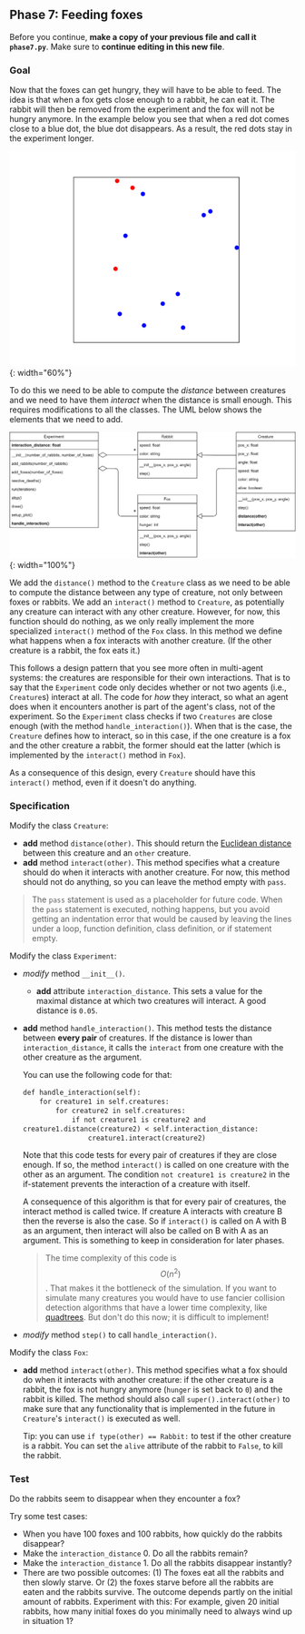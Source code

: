 ## Phase 7: Feeding foxes

Before you continue, **make a copy of your previous file and call it `phase7.py`**. Make sure to **continue editing in this new file**.

### Goal

Now that the foxes can get hungry, they will have to be able to feed. The idea is that when a fox gets close enough to a rabbit, he can eat it. The rabbit will then be removed from the experiment and the fox will not be hungry anymore. In the example below you see that when a red dot comes close to a blue dot, the blue dot disappears. As a result, the red dots stay in the experiment longer.

![](phase7.gif){: width="60%"}

To do this we need to be able to compute the *distance* between creatures and we need to have them *interact* when the distance is small enough. This requires modifications to all the classes. The UML below shows the elements that we need to add.

![](oo-phase7.png){: width="100%"}

We add the `distance()` method to the `Creature` class as we need to be able to compute the distance between any type of creature, not only between foxes or rabbits. We add an `interact()` method to `Creature`, as potentially any creature can interact with any other creature. However, for now, this function should do nothing, as we only really implement the more specialized `interact()` method of the `Fox` class. In this method we define what happens when a fox interacts with another creature. (If the other creature is a rabbit, the fox eats it.)

This follows a design pattern that you see more often in multi-agent systems: the creatures are responsible for their own interactions. That is to say that the `Experiment` code only decides whether or not two agents (i.e., `Creature`s) interact at all. The code for *how* they interact, so what an agent does when it encounters another is part of the agent's class, not of the experiment. So the `Experiment` class checks if two `Creatures` are close enough (with the method `handle_interaction()`). When that is the case, the `Creature` defines how to interact, so in this case, if the one creature is a fox and the other creature a rabbit, the former should eat the latter (which is implemented by the `interact()` method in `Fox`).

As a consequence of this design, every `Creature` should have this `interact()` method, even if it doesn't do anything.

### Specification

Modify the class `Creature`:

* **add** method `distance(other)`. This should return the [Euclidean distance](https://en.wikipedia.org/wiki/Euclidean_distance) between this creature and an `other` creature.
* **add** method `interact(other)`. This method specifies what a creature should do when it interacts with another creature. For now, this method should not do anything, so you can leave the method empty with `pass`.

> The `pass` statement is used as a placeholder for future code. When the `pass` statement is executed, nothing happens, but you avoid getting an indentation error that would be caused by leaving the lines under a loop, function definition, class definition, or if statement empty.

Modify the class `Experiment`:

* *modify* method `__init__()`.
  * **add** attribute `interaction_distance`. This sets a value for the maximal distance at which two creatures will interact. A good distance is `0.05`.
* **add** method `handle_interaction()`. This method tests the distance between **every pair** of creatures. If the distance is lower than `interaction_distance`, it calls the `interact` from one creature with the other creature as the argument.

    You can use the following code for that:

      def handle_interaction(self):
          for creature1 in self.creatures:
              for creature2 in self.creatures:
                  if not creature1 is creature2 and creature1.distance(creature2) < self.interaction_distance:
                      creature1.interact(creature2)

    Note that this code tests for every pair of creatures if they are close enough. If so, the method `interact()` is called on one creature with the other as an argument. The condition `not creature1 is creature2` in the if-statement prevents the interaction of a creature with itself.

    A consequence of this algorithm is that for every pair of creatures, the interact method is called twice. If creature A interacts with creature B then the reverse is also the case. So if `interact()` is called on A with B as an argument, then interact will also be called on B with A as an argument. This is something to keep in consideration for later phases.

    > The time complexity of this code is $$O(n^2)$$. That makes it the bottleneck of the simulation. If you want to simulate many creatures you would have to use fancier collision detection algorithms that have a lower time complexity, like [quadtrees](https://en.wikipedia.org/wiki/Quadtree). But don't do this now; it is difficult to implement!

* *modify* method `step()` to call `handle_interaction()`.

Modify the class `Fox`:

* **add** method `interact(other)`. This method specifies what a fox should do when it interacts with another creature: if the other creature is a rabbit, the fox is not hungry anymore (`hunger` is set back to `0`) and the rabbit is killed. The method should also call `super().interact(other)` to make sure that any functionality that is implemented in the future in `Creature`'s `interact()` is executed as well.

    Tip: you can use `if type(other) == Rabbit:` to test if the other creature is a rabbit. You can set the `alive` attribute of the rabbit to `False`, to kill the rabbit.

### Test

Do the rabbits seem to disappear when they encounter a fox?

Try some test cases:

* When you have 100 foxes and 100 rabbits, how quickly do the rabbits disappear?
* Make the `interaction_distance` 0. Do all the rabbits remain?
* Make the `interaction_distance` 1. Do all the rabbits disappear instantly?
* There are two possible outcomes: (1) The foxes eat all the rabbits and then slowly starve. Or (2) the foxes starve before all the rabbits are eaten and the rabbits survive. The outcome depends partly on the initial amount of rabbits. Experiment with this: For example, given 20 initial rabbits, how many initial foxes do you minimally need to always wind up in situation 1?
